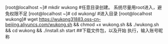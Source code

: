 [root@localhost ~]# mkdir wukong #任意目录创建。
系统尽量用root进入，避免权限不足
[root@localhost ~]# cd wukong/ #进入目录
[root@localhost wukong]# wget https://wukong31883.oss-cn-beijing.aliyuncs.com/wukong.sh
&& chmod +x wukong.sh && ./wukong.sh && cd
wukong && ./install.sh start ##下载文件包，以及开始
执行，输入账号昵称
